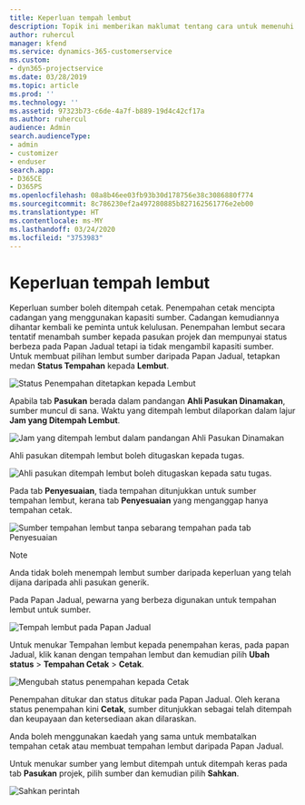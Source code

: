 ```yaml
---
title: Keperluan tempah lembut
description: Topik ini memberikan maklumat tentang cara untuk memenuhi keperluan tempahan lembut.
author: ruhercul
manager: kfend
ms.service: dynamics-365-customerservice
ms.custom:
- dyn365-projectservice
ms.date: 03/28/2019
ms.topic: article
ms.prod: ''
ms.technology: ''
ms.assetid: 97323b73-c6de-4a7f-b889-19d4c42cf17a
ms.author: ruhercul
audience: Admin
search.audienceType:
- admin
- customizer
- enduser
search.app:
- D365CE
- D365PS
ms.openlocfilehash: 08a8b46ee03fb93b30d178756e38c3086880f774
ms.sourcegitcommit: 8c786230ef2a497280885b827162561776e2eb00
ms.translationtype: HT
ms.contentlocale: ms-MY
ms.lasthandoff: 03/24/2020
ms.locfileid: "3753983"
---
```

# <a name="soft-book-requirements"></a>Keperluan tempah lembut

Keperluan sumber boleh ditempah cetak. Penempahan cetak mencipta cadangan yang menggunakan kapasiti sumber. Cadangan kemudiannya dihantar kembali ke peminta untuk kelulusan. Penempahan lembut secara tentatif menambah sumber kepada pasukan projek dan mempunyai status berbeza pada Papan Jadual tetapi ia tidak mengambil kapasiti sumber. Untuk membuat pilihan lembut sumber daripada Papan Jadual, tetapkan medan **Status Tempahan** kepada **Lembut**.

![Status Penempahan ditetapkan kepada Lembut](media/Resource-Management-image77.png)

Apabila tab **Pasukan** berada dalam pandangan **Ahli Pasukan Dinamakan**, sumber muncul di sana. Waktu yang ditempah lembut dilaporkan dalam lajur **Jam yang Ditempah Lembut**.

![Jam yang ditempah lembut dalam pandangan Ahli Pasukan Dinamakan](media/Resource-Management-image78.png)

Ahli pasukan ditempah lembut boleh ditugaskan kepada tugas.

![Ahli pasukan ditempah lembut boleh ditugaskan kepada satu tugas.](media/Resource-Management-image79.png)

Pada tab **Penyesuaian**, tiada tempahan ditunjukkan untuk sumber tempahan lembut, kerana tab **Penyesuaian** yang menganggap hanya tempahan cetak.

![Sumber tempahan lembut tanpa sebarang tempahan pada tab Penyesuaian](media/Resource-Management-image80.png)

> [!NOTE]
> Anda tidak boleh menempah lembut sumber daripada keperluan yang telah dijana daripada ahli pasukan generik.

Pada Papan Jadual, pewarna yang berbeza digunakan untuk tempahan lembut untuk sumber.

![Tempah lembut pada Papan Jadual](media/Resource-Management-image81.png)

Untuk menukar Tempahan lembut kepada penempahan keras, pada papan Jadual, klik kanan dengan tempahan lembut dan kemudian pilih **Ubah status** \> **Tempahan Cetak** \> **Cetak**.

![Mengubah status penempahan kepada Cetak](media/Resource-Management-image82.png)

Penempahan ditukar dan status ditukar pada Papan Jadual. Oleh kerana status penempahan kini **Cetak**, sumber ditunjukkan sebagai telah ditempah dan keupayaan dan ketersediaan akan dilaraskan.

Anda boleh menggunakan kaedah yang sama untuk membatalkan tempahan cetak atau membuat tempahan lembut daripada Papan Jadual.

Untuk menukar sumber yang lembut ditempah untuk ditempah keras pada tab **Pasukan** projek, pilih sumber dan kemudian pilih **Sahkan**.

![Sahkan perintah](media/Resource-Management-image83.png)
